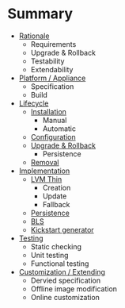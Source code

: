 # Summary

* [Rationale](README.md)
  * Requirements
  * Upgrade & Rollback
  * Testability
  * Extendability
* [Platform / Appliance](os/README.md)
  * Specification
  * Build
* [Lifecycle](runtime/README.md)
  * [Installation](runtime/installation.md)
    * Manual
    * Automatic
  * [Configuration](runtime/configure.md)
  * [Upgrade & Rollback](runtime/upgrade.md)
    * Persistence
  * [Removal](runtime/removal.md)
* [Implementation](impl/README.md)
  * [LVM Thin](impl/lvm.md)
    * Creation
    * Update
    * Fallback
  * [Persistence](impl/persistence.md)
  * [BLS](impl/boot.md)
  * [Kickstart generator](impl/kickstart_from_cmdline.md)
* [Testing](testing/README.md)
  * Static checking
  * Unit testing
  * Functional testing
* [Customization / Extending](extend/README.md)
  * Dervied specification
  * Offline image modification
  * Online customization

